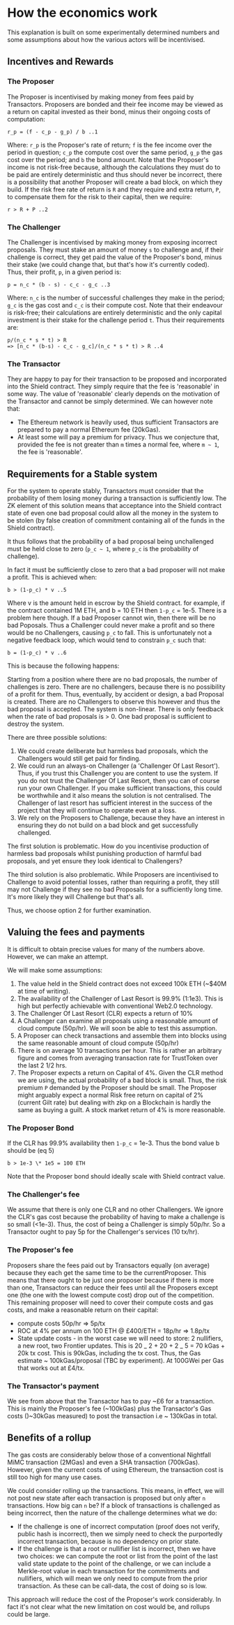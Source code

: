 # How the economics work

This explanation is built on some experimentally determined numbers and some assumptions about how
the various actors will be incentivised.

## Incentives and Rewards

### The Proposer

The Proposer is incentivised by making money from fees paid by Transactors. Proposers are bonded and
their fee income may be viewed as a return on capital invested as their bond, minus their ongoing
costs of computation:

```
r_p = (f - c_p - g_p) / b ..1
```

Where: `r_p` is the Proposer's rate of return; `f` is the fee income over the period in question;
`c_p` the compute cost over the same period, `g_p` the gas cost over the period; and `b` the bond
amount. Note that the Proposer's income is not risk-free because, although the calculations they
must do to be paid are entirely deterministic and thus should never be incorrect, there is a
possibility that another Proposer will create a bad block, on which they build. If the risk free
rate of return is `R` and they require and extra return, `P`, to compensate them for the risk to
their capital, then we require:

```
r > R + P ..2
```

### The Challenger

The Challenger is incentivised by making money from exposing incorrect proposals. They must stake an
amount of money `s` to challenge and, if their challenge is correct, they get paid the value of the
Proposer's bond, minus their stake (we could change that, but that's how it's currently coded).
Thus, their profit, `p`, in a given period is:

```
p = n_c * (b - s) - c_c - g_c ..3
```

Where: `n_c` is the number of successful challenges they make in the period; `g_c` is the gas cost
and `c_c` is their compute cost. Note that their endeavour is risk-free; their calculations are
entirely deterministic and the only capital investment is their stake for the challenge period `t`.
Thus their requirements are:

```
p/(n_c * s * t) > R
=> [n_c * (b-s) - c_c - g_c]/(n_c * s * t) > R ..4
```

### The Transactor

They are happy to pay for their transaction to be proposed and incorporated into the Shield
contract. They simply require that the fee is 'reasonable' in some way. The value of 'reasonable'
clearly depends on the motivation of the Transactor and cannot be simply determined. We can however
note that:

- The Ethereum network is heavily used, thus sufficient Transactors are prepared to pay a normal
  Ethereum fee (20kGas).
- At least some will pay a premium for privacy. Thus we conjecture that, provided the fee is not
  greater than `m` times a normal fee, where `m ~ 1`, the fee is 'reasonable'.

## Requirements for a Stable system

For the system to operate stably, Transactors must consider that the probability of them losing
money during a transaction is sufficiently low. The ZK element of this solution means that
acceptance into the Shield contract state of even one bad proposal could allow all the money in the
system to be stolen (by false creation of commitment containing all of the funds in the Shield
contract).

It thus follows that the probability of a bad proposal being unchallenged must be held close to zero
(`p_c ~ 1`, where `p_c` is the probability of challenge).

In fact it must be sufficiently close to zero that a bad proposer will not make a profit. This is
achieved when:

```
b > (1-p_c) * v ..5
```

Where v is the amount held in escrow by the Shield contract. for example, if the contract contained
1M ETH, and b = 10 ETH then `1-p_c` = 1e-5. There is a problem here though. If a bad Proposer cannot
win, then there will be no bad Poposals. Thus a Challenger could never make a profit and so there
would be no Challengers, causing `p_c` to fall. This is unfortunately not a negative feedback loop,
which would tend to constrain `p_c` such that:

```
b = (1-p_c) * v ..6
```

This is because the following happens:

Starting from a position where there are no bad proposals, the number of challenges is zero. There
are no challengers, because there is no possibility of a profit for them. Thus, eventually, by
accident or design, a bad Proposal is created. There are no Challengers to observe this however and
thus the bad proposal is accepted. The system is non-linear. There is only feedback when the rate of
bad proposals is > 0. One bad proposal is sufficient to destroy the system.

There are three possible solutions:

1. We could create deliberate but harmless bad proposals, which the Challengers would still get paid
   for finding.
2. We could run an always-on Challenger (a 'Challenger Of Last Resort'). Thus, if you trust this
   Challenger you are content to use the system. If you do not trust the Challenger Of Last Resort,
   then you can of course run your own Challenger. If you make sufficient transactions, this could
   be worthwhile and it also means the solution is not centralised. The Challenger of last resort
   has sufficient interest in the success of the project that they will continue to operate even at
   a loss.
3. We rely on the Proposers to Challenge, because they have an interest in ensuring they do not
   build on a bad block and get successfully challenged.

The first solution is problematic. How do you incentivise production of harmless bad proposals
whilst punishing production of harmful bad proposals, and yet ensure they look identical to
Challengers?

The third solution is also problematic. While Proposers are incentivised to Challenge to avoid
potential losses, rather than requiring a profit, they still may not Challenge if they see no bad
Proposals for a sufficiently long time. It's more likely they will Challenge but that's all.

Thus, we choose option 2 for further examination.

## Valuing the fees and payments

It is difficult to obtain precise values for many of the numbers above. However, we can make an
attempt.

We will make some assumptions:

1. The value held in the Shield contract does not exceed 100k ETH (~\$40M at time of writing).
1. The availability of the Challenger of Last Resort is 99.9% (1:1e3). This is high but perfectly
   achievable with conventional Web2.0 technology.
1. The Challenger Of Last Resort (CLR) expects a return of 10%
1. A Challenger can examine all proposals using a reasonable amount of cloud compute (50p/hr). We
   will soon be able to test this assumption.
1. A Proposer can check transactions and assemble them into blocks using the same reasonable amount
   of cloud compute (50p/hr)
1. There is on average 10 transactions per hour. This is rather an arbitrary figure and comes from
   averaging transaction rate for TrustToken over the last 2 1/2 hrs.
1. The Proposer expects a return on Capital of 4%. Given the CLR method we are using, the actual
   probability of a bad block is small. Thus, the risk premium `P` demanded by the Proposer should
   be small. The Proposer might arguably expect a normal Risk free return on capital of 2% (current
   Gilt rate) but dealing with zkp on a Blockchain is hardly the same as buying a guilt. A stock
   market return of 4% is more reasonable.

### The Proposer Bond

If the CLR has 99.9% availability then `1-p_c` = 1e-3. Thus the bond value b should be (eq 5)

```
b > 1e-3 \* 1e5 = 100 ETH
```

Note that the Proposer bond should ideally scale with Shield contract value.

### The Challenger's fee

We assume that there is only one CLR and no other Challengers. We ignore the CLR's gas cost because
the probability of having to make a challenge is so small (<1e-3). Thus, the cost of being a
Challenger is simply 50p/hr. So a Transactor ought to pay 5p for the Challenger's services (10
tx/hr).

### The Proposer's fee

Proposers share the fees paid out by Transactors equally (on average) because they each get the same
time to be the currentProposer. This means that there ought to be just one proposer because if there
is more than one, Transactors can reduce their fees until all the Proposers except one (the one with
the lowest compute cost) drop out of the competition. This remaining proposer will need to cover
their compute costs and gas costs, and make a reasonable return on their capital:

- compute costs 50p/hr => 5p/tx
- ROC at 4% per annum on 100 ETH @ £400/ETH = 18p/hr => 1.8p/tx
- State update costs - in the worst case we will need to store: 2 nullifiers, a new root, two
  Frontier updates. This is 20 _ 2 + 20 + 2 _ 5 = 70 kGas + 20k tx cost. This is 90kGas, including
  the tx cost. Thus, the Gas estimate ~ 100kGas/proposal (TBC by experiment). At 100GWei per Gas
  that works out at £4/tx.

### The Transactor's payment

We see from above that the Transactor has to pay ~£6 for a transaction. This is mainly the
Proposer's fee (~100kGas) plus the Transactor's Gas costs ()~30kGas measured) to post the
transaction i.e ~ 130kGas in total.

## Benefits of a rollup

The gas costs are considerably below those of a conventional Nightfall MiMC transaction (2MGas) and
even a SHA transaction (700kGas). However, given the current costs of using Ethereum, the
transaction cost is still too high for many use cases.

We could consider rolling up the transactions. This means, in effect, we will not post new state
after each transaction is proposed but only after `n` transactions. How big can `n` be? If a block
of transactions is challenged as being incorrect, then the nature of the challenge determines what
we do:

- If the challenge is one of incorrect computation (proof does not verify, public hash is
  incorrect), then we simply need to check the purportedly incorrect transaction, because is no
  dependency on prior state.
- If the challenge is that a root or nullifier list is incorrect, then we have two choices: we can
  compute the root or list from the point of the last valid state update to the point of the
  challenge, or we can include a Merkle-root value in each transaction for the commitments and
  nullifiers, which will mean we only need to compute from the prior transaction. As these can be
  call-data, the cost of doing so is low.

This approach will reduce the cost of the Proposer's work considerably. In fact it's not clear what
the new limitation on cost would be, and rollups could be large.

